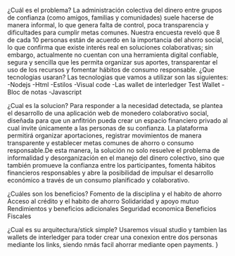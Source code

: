  ¿Cuál es el problema? 
La administración colectiva del dinero entre grupos de confianza (como amigos, familias  y comunidades) suele hacerse de manera informal, lo que genera falta de control, poca transparencia y dificultades para cumplir metas comunes. Nuestra encuesta reveló que 8 de cada 10 personas están de acuerdo en la importancia del ahorro social, lo que confirma que existe interés real en soluciones colaborativas; sin embargo, actualmente no cuentan con una herramienta digital confiable, segura y sencilla que les permita organizar sus aportes, transparentar el uso de los recursos y fomentar hábitos de consumo responsable.
¿Que tecnologias usaran?
Las tecnologias que vamos a utilizar son las siguientes:
-Nodejs
-Html
-Estilos 
-Visual code 
-Las wallet de interledger Test Wallet
-Bloc de notas 
-Javascript 

¿Cual es la solucion?
Para responder a la necesidad detectada, se plantea el desarrollo de una aplicación web de monedero colaborativo social, diseñada para que un anfitrión pueda crear un espacio financiero privado al cual invite únicamente a las personas de su confianza. La plataforma permitirá organizar aportaciones, registrar movimientos de manera transparente y establecer metas comunes de ahorro o consumo responsable.De esta manera, la solución no solo resuelve el problema de informalidad y desorganización en el manejo del dinero colectivo, sino que también promueve la confianza entre los participantes, fomenta hábitos financieros responsables y abre la posibilidad de impulsar el desarrollo económico a través de un consumo planificado y colaborativo.





 ¿Cuáles son los beneficios?
     Fomento de la disciplina y el habito de ahorro
     Acceso al crédito y el habito de ahorro
     Solidaridad y apoyo mutuo
     Rendimientos y beneficios adicionales
     Seguridad economica
     Beneficios Fiscales

¿Cual es su arquitectura/stick simple?
Usaremos visual studio y tambien las wallets de interledger para toder crear una conexion entre dos personas mediante los links, siendo nmás facil ahorrar mediante open payments.
}
